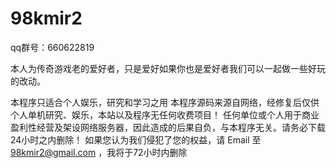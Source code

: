 # 98kmir2

qq群号：660622819


本人为传奇游戏老的爱好者，只是爱好如果你也是爱好者我们可以一起做一些好玩的改动。

本程序只适合个人娱乐，研究和学习之用
本程序源码来源自网络，经修复后仅供个人单机研究、娱乐，本站以及程序无任何收费项目！
任何单位或个人用于商业盈利性经营及架设网络服务器，因此造成的后果自负，与本程序无关。请务必下载24小时之内删除！
如果您认为我们侵犯了您的权益，请 Email 至 98kmir2@gmail.com ，我将于72小时内删除
 

